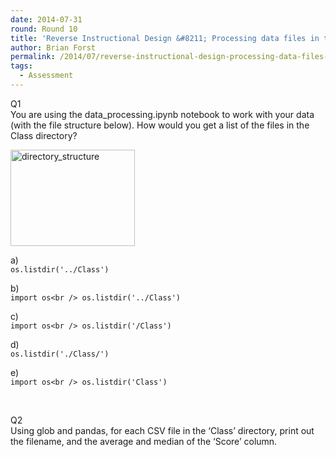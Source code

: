 ```yaml
---
date: 2014-07-31
round: Round 10
title: 'Reverse Instructional Design &#8211; Processing data files in the IPython Notebook'
author: Brian Forst
permalink: /2014/07/reverse-instructional-design-processing-data-files-in-the-ipython-notebook/
tags:
  - Assessment
---
```

Q1  
You are using the data_processing.ipynb notebook to work with your data (with the file structure below). How would you get a list of the files in the Class directory?

[<img class="alignnone size-full wp-image-8309" alt="directory_structure" src="/software-carpentry-training-website/uploads/2014/07/directory_structure.png" width="199" height="154" />][1]

a)  
`os.listdir('../Class')`

b)  
`import os<br />
os.listdir('../Class')`

c)  
`import os<br />
os.listdir('/Class')`

d)  
`os.listdir('./Class/')`

e)  
`import os<br />
os.listdir('Class')`

&nbsp;

Q2  
Using glob and pandas, for each CSV file in the &#8216;Class&#8217; directory, print out the filename, and the average and median of the &#8216;Score&#8217; column.

 [1]: /software-carpentry-training-website/uploads/2014/07/directory_structure.png
